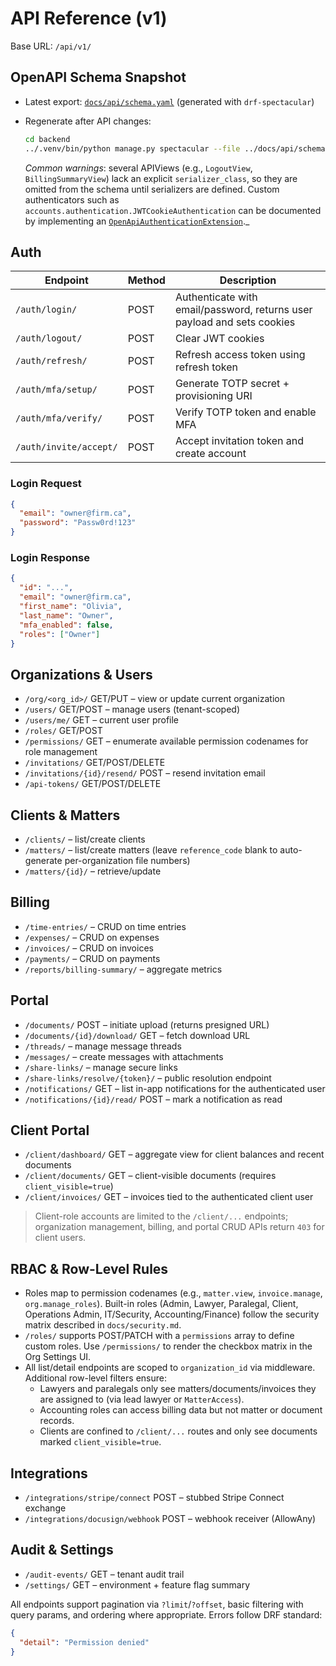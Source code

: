 # API Reference (v1)

Base URL: `/api/v1/`

## OpenAPI Schema Snapshot

- Latest export: [`docs/api/schema.yaml`](./api/schema.yaml) (generated with `drf-spectacular`)
- Regenerate after API changes:

  ```bash
  cd backend
  ../.venv/bin/python manage.py spectacular --file ../docs/api/schema.yaml
  ```

  _Common warnings_: several APIViews (e.g., `LogoutView`, `BillingSummaryView`) lack an explicit `serializer_class`, so they are omitted from the schema until serializers are defined. Custom authenticators such as `accounts.authentication.JWTCookieAuthentication` can be documented by implementing an [`OpenApiAuthenticationExtension`](https://drf-spectacular.readthedocs.io/en/latest/customization.html#extending-authentication)._ 

## Auth

| Endpoint | Method | Description |
| --- | --- | --- |
| `/auth/login/` | POST | Authenticate with email/password, returns user payload and sets cookies |
| `/auth/logout/` | POST | Clear JWT cookies |
| `/auth/refresh/` | POST | Refresh access token using refresh token |
| `/auth/mfa/setup/` | POST | Generate TOTP secret + provisioning URI |
| `/auth/mfa/verify/` | POST | Verify TOTP token and enable MFA |
| `/auth/invite/accept/` | POST | Accept invitation token and create account |

### Login Request

```json
{
  "email": "owner@firm.ca",
  "password": "Passw0rd!123"
}
```

### Login Response

```json
{
  "id": "...",
  "email": "owner@firm.ca",
  "first_name": "Olivia",
  "last_name": "Owner",
  "mfa_enabled": false,
  "roles": ["Owner"]
}
```

## Organizations & Users

- `/org/<org_id>/` GET/PUT – view or update current organization
- `/users/` GET/POST – manage users (tenant-scoped)
- `/users/me/` GET – current user profile
- `/roles/` GET/POST
- `/permissions/` GET – enumerate available permission codenames for role management
- `/invitations/` GET/POST/DELETE
- `/invitations/{id}/resend/` POST – resend invitation email
- `/api-tokens/` GET/POST/DELETE

## Clients & Matters

- `/clients/` – list/create clients
- `/matters/` – list/create matters (leave `reference_code` blank to auto-generate per-organization file numbers)
- `/matters/{id}/` – retrieve/update

## Billing

- `/time-entries/` – CRUD on time entries
- `/expenses/` – CRUD on expenses
- `/invoices/` – CRUD on invoices
- `/payments/` – CRUD on payments
- `/reports/billing-summary/` – aggregate metrics

## Portal

- `/documents/` POST – initiate upload (returns presigned URL)
- `/documents/{id}/download/` GET – fetch download URL
- `/threads/` – manage message threads
- `/messages/` – create messages with attachments
- `/share-links/` – manage secure links
- `/share-links/resolve/{token}/` – public resolution endpoint
- `/notifications/` GET – list in-app notifications for the authenticated user
- `/notifications/{id}/read/` POST – mark a notification as read

## Client Portal

- `/client/dashboard/` GET – aggregate view for client balances and recent documents
- `/client/documents/` GET – client-visible documents (requires `client_visible=true`)
- `/client/invoices/` GET – invoices tied to the authenticated client user

> Client-role accounts are limited to the `/client/...` endpoints; organization management, billing, and portal CRUD APIs return `403` for client users.

## RBAC & Row-Level Rules

- Roles map to permission codenames (e.g., `matter.view`, `invoice.manage`, `org.manage_roles`). Built-in roles (Admin, Lawyer, Paralegal, Client, Operations Admin, IT/Security, Accounting/Finance) follow the security matrix described in `docs/security.md`.
- `/roles/` supports POST/PATCH with a `permissions` array to define custom roles. Use `/permissions/` to render the checkbox matrix in the Org Settings UI.
- All list/detail endpoints are scoped to `organization_id` via middleware. Additional row-level filters ensure:
  - Lawyers and paralegals only see matters/documents/invoices they are assigned to (via lead lawyer or `MatterAccess`).
  - Accounting roles can access billing data but not matter or document records.
  - Clients are confined to `/client/...` routes and only see documents marked `client_visible=true`.

## Integrations

- `/integrations/stripe/connect` POST – stubbed Stripe Connect exchange
- `/integrations/docusign/webhook` POST – webhook receiver (AllowAny)

## Audit & Settings

- `/audit-events/` GET – tenant audit trail
- `/settings/` GET – environment + feature flag summary

All endpoints support pagination via `?limit`/`?offset`, basic filtering with query params, and ordering where appropriate. Errors follow DRF standard:

```json
{
  "detail": "Permission denied"
}
```
